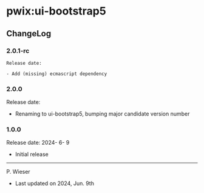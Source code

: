# pwix:ui-bootstrap5

## ChangeLog

### 2.0.1-rc

    Release date: 

    - Add (missing) ecmascript dependency

### 2.0.0

Release date: 

- Renaming to ui-bootstrap5, bumping major candidate version number

### 1.0.0

Release date: 2024- 6- 9

- Initial release

---
P. Wieser
- Last updated on 2024, Jun. 9th
